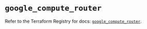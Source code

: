 # `google_compute_router`

Refer to the Terraform Registry for docs: [`google_compute_router`](https://registry.terraform.io/providers/hashicorp/google/4.85.0/docs/resources/compute_router).
